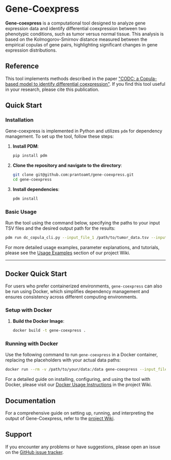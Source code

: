 # Gene-Coexpress

**Gene-coexpress** is a computational tool designed to analyze gene expression data and identify differential coexpression between two phenotypic conditions, such as tumor versus normal tissue. This analysis is based on the Kolmogorov-Smirnov distance measured between the empirical copulas of gene pairs, highlighting significant changes in gene expression distributions.

## Reference

This tool implements methods described in the paper ["CODC: a Copula-based model to identify differential coexpression"](https://doi.org/10.1038/s41540-020-0137-9). If you find this tool useful in your research, please cite this publication.

## Quick Start

### Installation

Gene-coexpress is implemented in Python and utilizes `pdm` for dependency management. To set up the tool, follow these steps:

1. **Install PDM**:
   ```bash
   pip install pdm
   ```
2. **Clone the repository and navigate to the directory**:
   ```bash
   git clone git@github.com:prantoamt/gene-coexpress.git
   cd gene-coexpress
   ```
3. **Install dependencies**:
   ```bash
   pdm install
   ```

### Basic Usage

Run the tool using the command below, specifying the paths to your input TSV files and the desired output path for the results:
```bash
pdm run dc_copula_cli.py --input_file_1 /path/to/tumor_data.tsv --input_file_2 /path/to/normal_data.tsv --output_path /path/to/output/
```

For more detailed usage examples, parameter explanations, and tutorials, please see the [Usage Examples](https://github.com/prantoamt/gene-coexpress/wiki/Usage-Examples) section of our project Wiki.

---

## Docker Quick Start

For users who prefer containerized environments, `gene-coexpress` can also be run using Docker, which simplifies dependency management and ensures consistency across different computing environments.

### Setup with Docker

1. **Build the Docker Image**:
   ```bash
   docker build -t gene-coexpress .
   ```

### Running with Docker

Use the following command to run `gene-coexpress` in a Docker container, replacing the placeholders with your actual data paths:
```bash
docker run --rm -v /path/to/your/data:/data gene-coexpress --input_file_1 /data/tumor_data.tsv --input_file_2 /data/normal_data.tsv --output_path /data/output/
```

For a detailed guide on installing, configuring, and using the tool with Docker, please visit our [Docker Usage Instructions](https://github.com/prantoamt/gene-coexpress/wiki/Using-Gene%E2%80%90Coexpress-with-Docker) in the project Wiki.


## Documentation

For a comprehensive guide on setting up, running, and interpreting the output of Gene-Coexpress, refer to the [project Wiki](https://github.com/prantoamt/gene-coexpress/wiki).

## Support

If you encounter any problems or have suggestions, please open an issue on the [GitHub issue tracker](https://github.com/prantoamt/gene-coexpress/issues).
